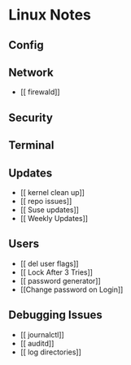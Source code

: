 # Linux Notes

## Config

## Network
- [[ firewald]]
## Security

## Terminal

## Updates
- [[ kernel clean up]]
- [[ repo issues]]
- [[ Suse updates]]
- [[ Weekly Updates]]
## Users
- [[ del user flags]]
- [[ Lock After 3 Tries]]
- [[ password generator]]
- [[Change password on Login]]
## Debugging Issues
- [[ journalctl]]
- [[ auditd]]
- [[ log directories]]





